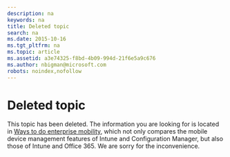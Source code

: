```yaml
---
description: na
keywords: na
title: Deleted topic
search: na
ms.date: 2015-10-16
ms.tgt_pltfrm: na
ms.topic: article
ms.assetid: a3e74325-f8bd-4b09-994d-21f6e5a9c676
ms.author: nbigman@microsoft.com
robots: noindex,nofollow
---
```

# Deleted topic
This topic has been deleted. The information you are looking for is located in [Ways to do enterprise mobility](https://technet.microsoft.com/en-US/library/dn957912(TechNet.10).aspx), which not only compares the mobile device management features of Intune and Configuration Manager, but also those of Intune and Office 365. We are sorry for the inconvenience.

